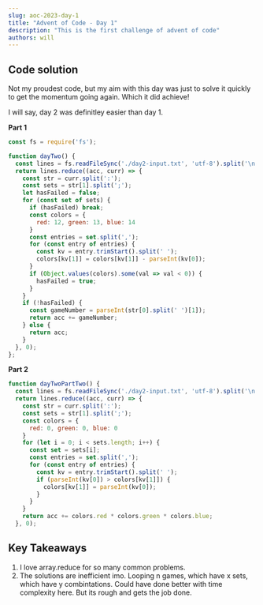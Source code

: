 ```yaml
---
slug: aoc-2023-day-1
title: "Advent of Code - Day 1"
description: "This is the first challenge of advent of code"
authors: will
---
```


## Code solution

Not my proudest code, but my aim with this day was just to solve it quickly to get the momentum going again. Which it did achieve!

I will say, day 2 was definitley easier than day 1.

**Part 1**

```js
const fs = require('fs');

function dayTwo() {
  const lines = fs.readFileSync('./day2-input.txt', 'utf-8').split('\n');
  return lines.reduce((acc, curr) => {
    const str = curr.split(':');
    const sets = str[1].split(';');
    let hasFailed = false;
    for (const set of sets) {
      if (hasFailed) break;
      const colors = {
        red: 12, green: 13, blue: 14
      }
      const entries = set.split(',');
      for (const entry of entries) {
        const kv = entry.trimStart().split(' ');
        colors[kv[1]] = colors[kv[1]] - parseInt(kv[0]);
      }
      if (Object.values(colors).some(val => val < 0)) {
        hasFailed = true;
      }
    }
    if (!hasFailed) {
      const gameNumber = parseInt(str[0].split(' ')[1]);
      return acc += gameNumber;
    } else {
      return acc;
    }
  }, 0);
};
```

**Part 2**

```js
function dayTwoPartTwo() {
  const lines = fs.readFileSync('./day2-input.txt', 'utf-8').split('\n');
  return lines.reduce((acc, curr) => {
    const str = curr.split(':');
    const sets = str[1].split(';');
    const colors = {
      red: 0, green: 0, blue: 0
    }
    for (let i = 0; i < sets.length; i++) {
      const set = sets[i];
      const entries = set.split(',');
      for (const entry of entries) {
        const kv = entry.trimStart().split(' ');
        if (parseInt(kv[0]) > colors[kv[1]]) {
          colors[kv[1]] = parseInt(kv[0]);
        }
      }
    }
    return acc += colors.red * colors.green * colors.blue;
  }, 0);
```

## Key Takeaways

1. I love array.reduce for so many common problems.
2. The solutions are inefficient imo. Looping n games, which have x sets, which have y combintations. Could have done better with time complexity here. But its rough and gets the job done.
